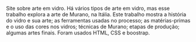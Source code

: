 Site sobre arte em vidro.
Há vários tipos de arte em vidro, mas esse trabalho explora a arte de Murano, na Itália.
Este trabalho mostra a história do vidro e sua arte; as ferramentas usadas no processo; as matérias-primas e o uso das cores nos vidros; técnicas de Murano; etapas de produção; algumas artes finais.
Foram usados HTML, CSS e boostrap.
